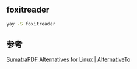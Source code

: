 ## foxitreader
```sh
yay -S foxitreader
```

## 参考
[SumatraPDF Alternatives for Linux | AlternativeTo](https://alternativeto.net/software/sumatra-pdf/?platform=linux)